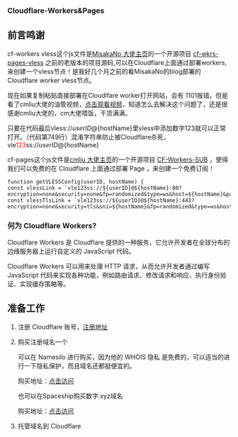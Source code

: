 ### Cloudflare-Workers&Pages

## 前言鸣谢

cf-workers vless这个js文件是[MisakaNo 大佬主页](https://github.com/Misaka-blog)的一个开源项目 [ cf-wkrs-pages-vless](https://github.com/Misaka-blog/cf-wkrs-pages-vless) 之前的老版本的项目源码,可以在Cloudflare上面通过部署workers,来创建一个vless节点！是我好几个月之前的看MisakaNo的blog部署的Cloudflare worker vless节点。

现在如果复制粘贴直接部署在Cloudlfare worker打开网站，会有 1101报错。但是看了cmliu大佬的油管视频，[点击观看视频](https://youtu.be/FE_gJrk2sSc?si=Vl0AtghlyoyIoNhI)，知道怎么去解决这个问题了，还是很感谢cmliu大佬的，cm大佬喂饭，干货满满。

只要在代码最后vless://${userID}@${hostName}里vless中添加数字123就可以正常打开。（代码第749行）混淆字符串防止被Cloudflare杀死，vle<span style="color:red;">123</span>ss://${userID}@${hostName}

cf-pages这个js文件是[cmliu 大佬主页](https://github.com/cmliu)的一个开源项目 [CF-Workers-SUB](https://github.com/cmliu/CF-Workers-SUB) ，使得我们可以免费的在 Cloudflare 上面通过部署 Page ，来创建一个免费订阅！

```
function getVLESSConfig(userID, hostName) {
const vlessLink = `vle123ss://${userID}@${hostName}:80?encryption=none&security=none&fp=randomized&type=ws&host=${hostName}&path=%2F%3Fed%3D2048#${hostName}`
const vlessTlsLink = `vle123ss://${userID}@${hostName}:443?encryption=none&security=tls&sni=${hostName}&fp=randomized&type=ws&host=${hostName}&path=%2F%3Fed%3D2048#${hostName}`
```
### 何为 Cloudflare Workers?

Cloudflare Workers 是 Cloudflare 提供的一种服务，它允许开发者在全球分布的边缘服务器上运行自定义的 JavaScript 代码。

Cloudflare Workers 可以用来处理 HTTP 请求，从而允许开发者通过编写 JavaScript 代码来实现各种功能，例如路由请求、修改请求和响应、执行身份验证、实现缓存策略等。

## 准备工作

1. 注册 Cloudflare 账号，[注册地址](https://dash.cloudflare.com/sign-up)

2. 购买注册域名一个

   可以在 Namesilo 进行购买，因为他的 WHOIS 隐私 是免费的，可以适当的进行一下隐私保护，而且域名还都挺便宜的。

   购买地址：[点击访问](https://www.namesilo.com/)

   也可以在Spaceship购买数字.xyz域名

   购买地址：[点击访问](https://www.spaceship.com/)

3. 托管域名到 Cloudflare
